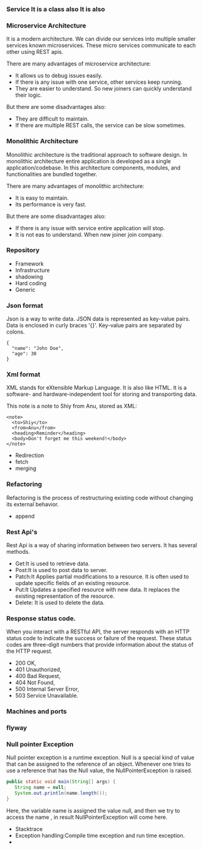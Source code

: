### Service  It is a class also It is also

### Microservice Architecture
It is a modern architecture. We can divide our services into multiple smaller services known microservices. These micro services communicate to each other using REST apis.

There are many advantages of microservice architecture:
* It allows us to debug issues easily.
* If there is any issue with one service, other services keep running.
* They are easier to understand. So new joiners can quickly understand their logic.

But there are some disadvantages also:
* They are difficult to maintain.
* If there are multiple REST calls, the service can be slow sometimes.


### Monolithic Architecture
Monolithic architecture is the traditional approach to software design. In monolithic architecture entire application is developed as a single application/codebase. In this architecture components, modules, and functionalities are bundled together.

There are many advantages of monolithic architecture:
* It is easy to maintain.
* Its performance is very fast.

But there are some disadvantages also:
* If there is any issue with service entire application will stop.
* It is not eas to understand. When new joiner join company.

### Repository

* Framework
* Infrastructure
* shadowing
* Hard coding
* Generic

### Json format

Json is a way to write data. JSON data is represented as key-value pairs. 
Data is enclosed in curly braces '{}'. Key-value pairs are separated by colons.

```
{
  "name": "John Doe",
  "age": 30
}
```
### Xml format
XML stands for eXtensible Markup Language. It is also like HTML. It is a software- and hardware-independent tool for storing and transporting data.

This note is a note to Shiy from Anu, stored as XML:
```
<note>
  <to>Shiy</to>
  <from>Anu</from>
  <heading>Reminder</heading>
  <body>Don't forget me this weekend!</body>
</note>
```

* Redirection
* fetch
* merging

### Refactoring
Refactoring is the process of restructuring existing code without changing its external behavior.

* append

### Rest Api's 

Rest Api is a way of sharing information between two servers.
It has several methods.
* Get:It is used to retrieve data.
* Post:It is used to post data to server.
* Patch:It Applies partial modifications to a resource. It is often used to update specific fields of an existing resource.
* Put:It Updates a specified resource with new data. It replaces the existing representation of the resource.
* Delete: It is used to delete the data.

### Response status code.

When you interact with a RESTful API, the server responds with an HTTP status code to indicate the success or failure of the request.
These status codes are three-digit numbers that provide information about the status of the HTTP request.
* 200 OK, 
* 401 Unauthorized, 
* 400 Bad Request, 
* 404 Not Found, 
* 500 Internal Server Error,
* 503 Service Unavailable.

### Machines and ports
### flyway

### Null pointer Exception

 Null pointer exception is a runtime exception. Null is a special kind of value that can be assigned to the reference of an object. Whenever one tries to use a reference that has the Null value, the NullPointerException is raised.

 ```java
public static void main(String[] args) {
    String name = null;
    System.out.println(name.length());
}
```
Here, the variable name is assigned the value null, and then we try to access the name , in result NullPointerException will come here. 


* Stacktrace
* Exception handling:Compile time exception and run time exception.
* 

